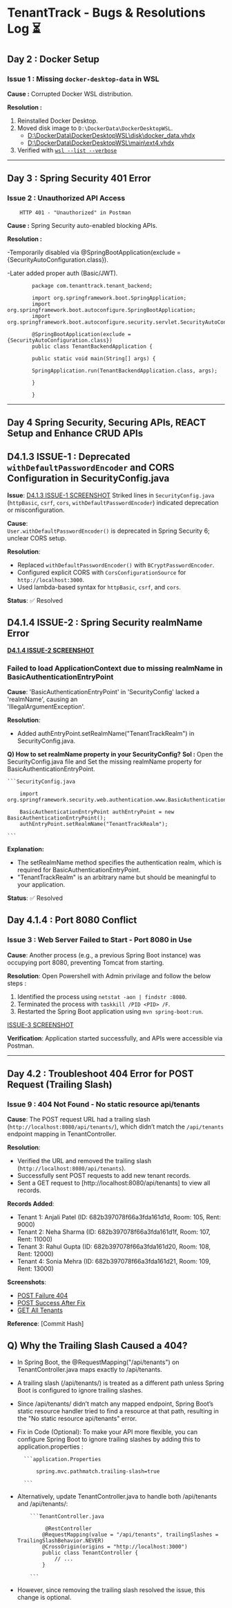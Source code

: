 
# TenantTrack - Bugs & Resolutions Log ⏳

## Day 2 : Docker Setup

### Issue 1 : Missing `docker-desktop-data` in WSL

**Cause :** Corrupted Docker WSL distribution.  

**Resolution :**  

1. Reinstalled Docker Desktop.  
2. Moved disk image to `D:\DockerData\DockerDesktopWSL`.  
   - [D:\DockerData\DockerDesktopWSL\disk\docker_data.vhdx](./screenshots/Day2_DockerDesktopWSL%20-disk-docker_data_pic1.png)
   - [D:\DockerData\DockerDesktopWSL\main\ext4.vhdx](./screenshots/Day2_DockerDesktopWSL%20-main-ext4_pic2.png)
3. Verified with [`wsl --list --verbose`](./screenshots/Day2_Docker_Setup_configured%20successfully_pic3.png)  
  
  ---

## Day 3 : Spring Security 401 Error

### Issue 2 : Unauthorized API Access  

        HTTP 401 - "Unauthorized" in Postman
    
**Cause :** Spring Security auto-enabled blocking APIs.

**Resolution :**  

 -Temporarily disabled via @SpringBootApplication(exclude = {SecurityAutoConfiguration.class}).

 -Later added proper auth (Basic/JWT).

            package com.tenanttrack.tenant_backend;

            import org.springframework.boot.SpringApplication;
            import org.springframework.boot.autoconfigure.SpringBootApplication;
            import org.springframework.boot.autoconfigure.security.servlet.SecurityAutoConfiguration;

            @SpringBootApplication(exclude = {SecurityAutoConfiguration.class})
            public class TenantBackendApplication {

            public static void main(String[] args) {

            SpringApplication.run(TenantBackendApplication.class, args);
    
            }

            }

 ---

## Day 4 Spring Security, Securing APIs, REACT Setup and  Enhance CRUD APIs  

## D4.1.3 ISSUE-1 : Deprecated `withDefaultPasswordEncoder` and CORS Configuration in SecurityConfig.java

**Issue**:  [D4.1.3 ISSUE-1 SCREENSHOT](./screenshots/D4.1.3%20STRIKED%20LINES_pic1.png)
Striked lines in `SecurityConfig.java` (`httpBasic`, `csrf`, `cors`, `withDefaultPasswordEncoder`) indicated deprecation or misconfiguration.  

**Cause**:  
`User.withDefaultPasswordEncoder()` is deprecated in Spring Security 6; unclear CORS setup.  

**Resolution**:  

- Replaced `withDefaultPasswordEncoder()` with `BCryptPasswordEncoder`.  
- Configured explicit CORS with `CorsConfigurationSource` for `http://localhost:3000`.  
- Used lambda-based syntax for `httpBasic`, `csrf`, and `cors`.  

**Status**: ✅ Resolved  

## D4.1.4 ISSUE-2 : Spring Security realmName Error

[**D4.1.4 ISSUE-2 SCREENSHOT**](./screenshots/D4.1.4%20Refresh%20the%20dependencies%20cmd%20Error.png)

### Failed to load ApplicationContext due to missing realmName in BasicAuthenticationEntryPoint

**Cause**: 'BasicAuthenticationEntryPoint' in 'SecurityConfig' lacked a 'realmName', causing an  
           'IllegalArgumentException'.

**Resolution**:

- Added authEntryPoint.setRealmName("TenantTrackRealm") in SecurityConfig.java.

**Q) How to set realmName property in your SecurityConfig?**
**Sol :** Open the SecurityConfig.java file and Set the missing realmName property for  
          BasicAuthenticationEntryPoint.

    ```SecurityConfig.java

        import org.springframework.security.web.authentication.www.BasicAuthenticationEntryPoint;

        BasicAuthenticationEntryPoint authEntryPoint = new BasicAuthenticationEntryPoint();
        authEntryPoint.setRealmName("TenantTrackRealm");

    ```

**Explanation:**  

- The setRealmName method specifies the authentication realm, which is required for    BasicAuthenticationEntryPoint.  
- "TenantTrackRealm" is an arbitrary name but should be meaningful to your application.

**Status**: ✅ Resolved

## Day 4.1.4 : Port 8080 Conflict

### Issue 3 : Web Server Failed to Start - Port 8080 in Use

**Cause**: Another process (e.g., a previous Spring Boot instance) was occupying port 8080, preventing Tomcat from starting.

**Resolution**: Open Powershell with Admin privilage and follow the below steps :

1. Identified the process using `netstat -aon | findstr :8080`.
2. Terminated the process with `taskkill /PID <PID> /F`.
3. Restarted the Spring Boot application using `mvn spring-boot:run`.

[ISSUE-3 SCREENSHOT](./screenshots/Day%204-%20Port%208080%20in%20use%20conflict.png)

**Verification**: Application started successfully, and APIs were accessible via Postman.

---

## Day 4.2 : Troubleshoot 404 Error for POST Request (Trailing Slash)

### Issue 9 : 404 Not Found - No static resource api/tenants

**Cause**: The POST request URL had a trailing slash (`http://localhost:8080/api/tenants/`), which didn’t match the `/api/tenants` endpoint mapping in TenantController.

**Resolution**:

- Verified the URL and removed the trailing slash (`http://localhost:8080/api/tenants`).
- Successfully sent POST requests to add new tenant records.
- Sent a GET request to [http://localhost:8080/api/tenants] to view all records.

**Records Added**:

- Tenant 1: Anjali Patel (ID: 682b397078f66a3fda161d1d, Room: 105, Rent: 9000)
- Tenant 2: Neha Sharma (ID: 682b397078f66a3fda161d1f, Room: 107, Rent: 11000)
- Tenant 3: Rahul Gupta (ID: 682b397078f66a3fda161d20, Room: 108, Rent: 12000)
- Tenant 4: Sonia Mehra (ID: 682b397078f66a3fda161d21, Room: 109, Rent: 13000)

**Screenshots**:

- [POST Failure 404](./screenshots/Day4.2_POST_404_TrailingSlash_Pic1.png)
- [POST Success After Fix](./screenshots/Day4.2_POST_Success_TrailingSlashFix_Pic2.png)
- [GET All Tenants](./screenshots/Day4.2_GET_AllTenants_TrailingSlashFix_Pic3.png)

**Reference**: [Commit Hash]

## Q) Why the Trailing Slash Caused a 404?  

- In Spring Boot, the @RequestMapping("/api/tenants") on TenantController.java maps exactly to /api/tenants.
- A trailing slash (/api/tenants/) is treated as a different path unless Spring Boot is configured to ignore 
  trailing slashes.
- Since /api/tenants/ didn’t match any mapped endpoint, Spring Boot’s static resource handler tried to find a 
  resource at that path, resulting in the "No static resource api/tenants" error.
- Fix in Code (Optional):
  To make your API more flexible, you can configure Spring Boot to ignore trailing slashes by adding this to application.properties :
  
        ```application.Properties

            spring.mvc.pathmatch.trailing-slash=true

        ```
- Alternatively, update TenantController.java to handle both /api/tenants and /api/tenants/:

          ```TenantController.java

               @RestController
              @RequestMapping(value = "/api/tenants", trailingSlashes = TrailingSlashBehavior.NEVER)
              @CrossOrigin(origins = "http://localhost:3000")
              public class TenantController {
                  // ...
              }

          ```
- However, since removing the trailing slash resolved the issue, this change is optional.
